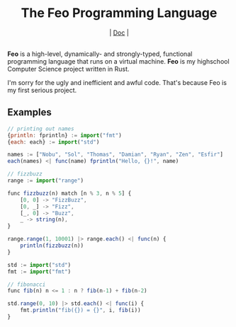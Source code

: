 <div align="center">
    <h1>The Feo Programming Language</h1>
    |
    <a href="https://bichanna.github.io/feo-book/">Doc</a>
    |
</div><br>

<div align="center">
</div>

**Feo** is a high-level, dynamically- and strongly-typed, functional programming language that runs on a virtual machine.
**Feo** is my highschool Computer Science project written in Rust.

I'm sorry for the ugly and inefficient and awful code. That's because Feo is my first serious project.

## Examples

```js
// printing out names
{println: fprintln} := import("fmt")
{each: each} := import("std")

names := ["Nobu", "Sol", "Thomas", "Damian", "Ryan", "Zen", "Esfir"]
each(names) <| func(name) fprintln("Hello, {}!", name)
```

```js
// fizzbuzz
range := import("range")

func fizzbuzz(n) match [n % 3, n % 5] {
    [0, 0] -> "FizzBuzz",
    [0, _] -> "Fizz",
    [_, 0] -> "Buzz",
    _ -> string(n),
}

range.range(1, 10001) |> range.each() <| func(n) {
    println(fizzbuzz(n))
}
```

```js
std := import("std")
fmt := import("fmt")

// fibonacci
func fib(n) n <= 1 : n ? fib(n-1) + fib(n-2)

std.range(0, 10) |> std.each() <| func(i) {
    fmt.println("fib({}) = {}", i, fib(i))
}
```
